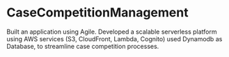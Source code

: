 # CaseCompetitionManagement
Built an application using Agile. Developed a scalable serverless platform using AWS services (S3, CloudFront, Lambda, Cognito) used Dynamodb as Database, to streamline case competition processes.

